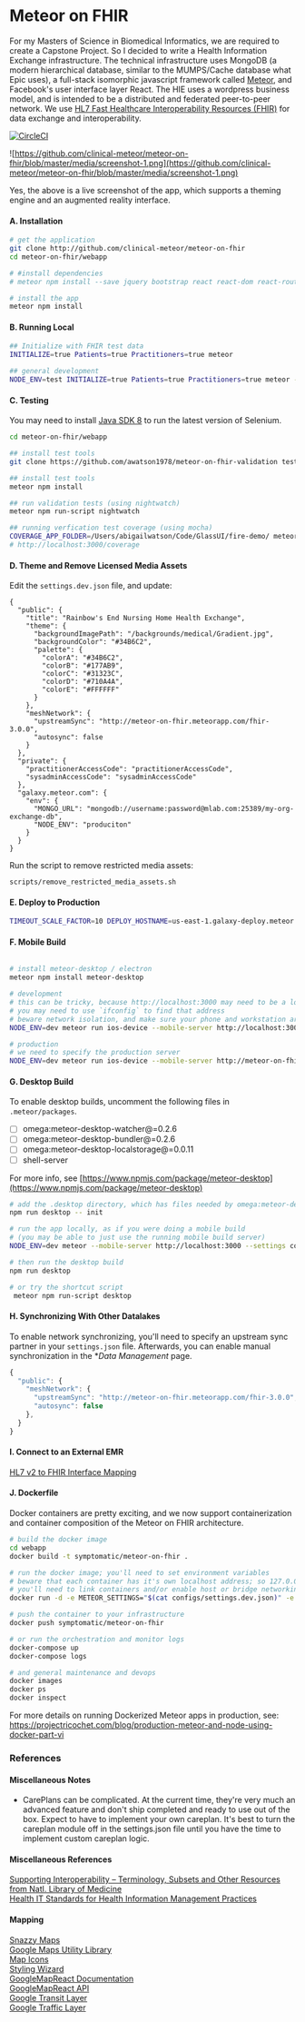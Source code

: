 # Meteor on FHIR
For my Masters of Science in Biomedical Informatics, we are required to create a Capstone Project.  So I decided to write a Health Information Exchange infrastructure.  The technical infrastructure uses MongoDB (a modern hierarchical database, similar to the MUMPS/Cache database what Epic uses), a full-stack isomorphic javascript framework called [Meteor](https://www.meteor.com/), and Facebook's user interface layer React.  The HIE uses a wordpress business model, and is intended to be a distributed and federated peer-to-peer network.  We use [HL7 Fast Healthcare Interoperability Resources (FHIR)](https://www.hl7.org/fhir/) for data exchange and interoperability.  

[![CircleCI](https://circleci.com/gh/clinical-meteor/meteor-on-fhir/tree/master.svg?style=svg)](https://circleci.com/gh/clinical-meteor/meteor-on-fhir/tree/master)  


![https://github.com/clinical-meteor/meteor-on-fhir/blob/master/media/screenshot-1.png](https://github.com/clinical-meteor/meteor-on-fhir/blob/master/media/screenshot-1.png)

Yes, the above is a live screenshot of the app, which supports a theming engine and an augmented reality interface.

#### A. Installation  

```sh
# get the application
git clone http://github.com/clinical-meteor/meteor-on-fhir
cd meteor-on-fhir/webapp

# #install dependencies
# meteor npm install --save jquery bootstrap react react-dom react-router react-bootstrap react-komposer react-router-bootstrap faker jquery-validation react-addons-css-transition-group react-addons-pure-render-mixin react-mixin faker react-highcharts eslint-plugin-react eslint-plugin-meteor eslint-config-eslint react-scroll-box

# install the app
meteor npm install
```


#### B. Running Local

```sh
## Initialize with FHIR test data
INITIALIZE=true Patients=true Practitioners=true meteor

## general development
NODE_ENV=test INITIALIZE=true Patients=true Practitioners=true meteor --settings configs/settings.dev.json
```


#### C. Testing    
You may need to install [Java SDK 8](http://www.oracle.com/technetwork/java/javase/downloads/jdk8-downloads-2133151.html) to run the latest version of Selenium.

```sh
cd meteor-on-fhir/webapp

## install test tools
git clone https://github.com/awatson1978/meteor-on-fhir-validation tests/nightwatch

## install test tools
meteor npm install

## run validation tests (using nightwatch)
meteor npm run-script nightwatch

## running verfication test coverage (using mocha)
COVERAGE_APP_FOLDER=/Users/abigailwatson/Code/GlassUI/fire-demo/ meteor npm run-script coverage
# http://localhost:3000/coverage
```

#### D. Theme and Remove Licensed Media Assets
Edit the `settings.dev.json` file, and update:
```
{
  "public": {
    "title": "Rainbow's End Nursing Home Health Exchange",
    "theme": {
      "backgroundImagePath": "/backgrounds/medical/Gradient.jpg",
      "backgroundColor": "#34B6C2",
      "palette": {
        "colorA": "#34B6C2",
        "colorB": "#177AB9",
        "colorC": "#31323C",
        "colorD": "#710A4A",
        "colorE": "#FFFFFF"
      }
    },
    "meshNetwork": {
      "upstreamSync": "http://meteor-on-fhir.meteorapp.com/fhir-3.0.0", 
      "autosync": false
    }    
  },
  "private": {
    "practitionerAccessCode": "practitionerAccessCode",
    "sysadminAccessCode": "sysadminAccessCode"
  },
  "galaxy.meteor.com": {
    "env": {
      "MONGO_URL": "mongodb://username:password@mlab.com:25389/my-org-exchange-db",
      "NODE_ENV": "produciton"
    }
  }  
}
```

Run the script to remove restricted media assets:
```
scripts/remove_restricted_media_assets.sh
```

#### E. Deploy to Production  

```sh
TIMEOUT_SCALE_FACTOR=10 DEPLOY_HOSTNAME=us-east-1.galaxy-deploy.meteor.com MONGO_URL=mongodb://<dbuser>:<dbpassword>@ds019638.mlab.com:19638/clinical-meteor meteor deploy --settings settings.json meteor-on-fhir.meteorapp.com
```   

#### F. Mobile Build   

```sh

# install meteor-desktop / electron
meteor npm install meteor-desktop

# development
# this can be tricky, because http://localhost:3000 may need to be a local IP address
# you may need to use `ifconfig` to find that address
# beware network isolation, and make sure your phone and workstation are on the same network
NODE_ENV=dev meteor run ios-device --mobile-server http://localhost:3000 --settings settings.dev.json

# production
# we need to specify the production server
NODE_ENV=dev meteor run ios-device --mobile-server http://meteor-on-fhir.meteorapp.com --settings configs/settings.dev.json
```    


#### G. Desktop Build   
To enable desktop builds, uncomment the following files in `.meteor/packages`.

- [ ] omega:meteor-desktop-watcher@=0.2.6
- [ ] omega:meteor-desktop-bundler@=0.2.6
- [ ] omega:meteor-desktop-localstorage@=0.0.11
- [ ] shell-server

For more info, see [https://www.npmjs.com/package/meteor-desktop](https://www.npmjs.com/package/meteor-desktop)

```sh
# add the .desktop directory, which has files needed by omega:meteor-desktop
npm run desktop -- init

# run the app locally, as if you were doing a mobile build
# (you may be able to just use the running mobile build server)
NODE_ENV=dev meteor --mobile-server http://localhost:3000 --settings configs/settings.dev.json

# then run the desktop build
npm run desktop

# or try the shortcut script
 meteor npm run-script desktop
```    


#### H. Synchronizing With Other Datalakes  

To enable network synchronizing, you'll need to specify an upstream sync partner in your `settings.json` file.  Afterwards, you can enable manual synchronization in the **Data Management* page.  

```javascript
{
  "public": {
    "meshNetwork": {
      "upstreamSync": "http://meteor-on-fhir.meteorapp.com/fhir-3.0.0", 
      "autosync": false
    },
  }
}
```

#### I. Connect to an External EMR   
[HL7 v2 to FHIR Interface Mapping](https://medium.com/@awatson1978/hl7-v2-to-fhir-interface-mapping-f83c6ecf6bee)  

#### J. Dockerfile  
Docker containers are pretty exciting, and we now support containerization and container composition of the Meteor on FHIR architecture.

```sh
# build the docker image
cd webapp
docker build -t symptomatic/meteor-on-fhir .

# run the docker image; you'll need to set environment variables
# beware that each container has it's own localhost address; so 127.0.0.1 won't point to the same container
# you'll need to link containers and/or enable host or bridge networking
docker run -d -e METEOR_SETTINGS="$(cat configs/settings.dev.json)" -e MONG_URL=mongodb://111.222.333.444:27017/meteor -p 80:3000 symptomatic/meteor-on-fhir

# push the container to your infrastructure
docker push symptomatic/meteor-on-fhir

# or run the orchestration and monitor logs
docker-compose up
docker-compose logs

# and general maintenance and devops
docker images
docker ps
docker inspect
```

For more details on running Dockerized Meteor apps in production, see:
https://projectricochet.com/blog/production-meteor-and-node-using-docker-part-vi

### References

#### Miscellaneous Notes  
- CarePlans can be complicated.  At the current time, they're very much an advanced feature and don't ship completed and ready to use out of the box.  Expect to have to implement your own careplan.  It's best to turn the careplan module off in the settings.json file until you have the time to implement custom careplan logic.  



#### Miscellaneous References    
[Supporting Interoperability – Terminology, Subsets and Other Resources from Natl. Library of Medicine](https://www.nlm.nih.gov/hit_interoperability.html)  
[Health IT Standards for Health Information Management Practices](http://ihe.net/uploadedFiles/Documents/ITI/IHE_ITI_WP_HITStdsforHIMPratices_Rev1.1_2015-09-18.pdf)  







#### Mapping  
[Snazzy Maps](https://snazzymaps.com/style/13/neutral-blue)  
[Google Maps Utility Library](https://code.google.com/archive/p/google-maps-utility-library-v3/wikis/Libraries.wiki)  
[Map Icons](http://map-icons.com/)  
[Styling Wizard](https://mapstyle.withgoogle.com/)  
[GoogleMapReact Documentation](https://github.com/istarkov/google-map-react)  
[GoogleMapReact API](https://github.com/istarkov/google-map-react/blob/master/API.md)  
[Google Transit Layer](https://developers.google.com/maps/documentation/javascript/examples/layer-transit)  
[Google Traffic Layer](https://developers.google.com/maps/documentation/javascript/examples/layer-traffic)  

